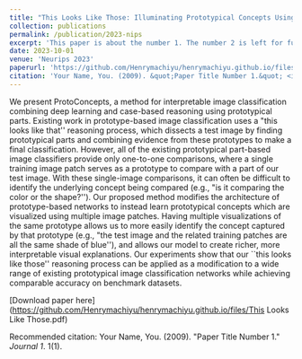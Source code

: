```yaml
---
title: "This Looks Like Those: Illuminating Prototypical Concepts Using Multiple Visualizations"
collection: publications
permalink: /publication/2023-nips
excerpt: 'This paper is about the number 1. The number 2 is left for future work.'
date: 2023-10-01
venue: 'Neurips 2023'
paperurl: 'https://github.com/Henrymachiyu/henrymachiyu.github.io/files/This Looks Like Those.pdf'
citation: 'Your Name, You. (2009). &quot;Paper Title Number 1.&quot; <i>Journal 1</i>. 1(1).'
---
```

We present ProtoConcepts, a method for interpretable image classification combining deep learning and case-based reasoning using prototypical parts. Existing work in prototype-based image classification uses a "this looks like that'' reasoning process, which dissects a test image by finding prototypical parts and combining evidence from these prototypes to make a final classification. However, all of the existing prototypical part-based image classifiers provide only one-to-one comparisons, where a single training image patch serves as a prototype to compare with a part of our test image. With these single-image comparisons, it can often be difficult to identify the underlying concept being compared (e.g., "is it comparing the color or the shape?''). Our proposed method modifies the architecture of prototype-based networks to instead learn prototypical concepts which are visualized using multiple image patches. Having multiple visualizations of the same prototype allows us to more easily identify the concept captured by that prototype (e.g., "the test image and the related training patches are all the same shade of blue''), and allows our model to create richer, more interpretable visual explanations. Our experiments show that our ``this looks like those'' reasoning process can be applied as a modification to a wide range of existing prototypical image classification networks while achieving comparable accuracy on benchmark datasets.

[Download paper here](https://github.com/Henrymachiyu/henrymachiyu.github.io/files/This Looks Like Those.pdf)

Recommended citation: Your Name, You. (2009). "Paper Title Number 1." <i>Journal 1</i>. 1(1).

